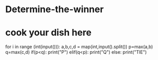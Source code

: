 # Determine-the-winner
# cook your dish here
for i in range (int(input())):
    a,b,c,d = map(int,input().split())
    p=max(a,b)
    q=max(c,d)
    if(p<q):
        print("P")
    elif(q<p):
        print("Q")
    else:
        print("TIE")
